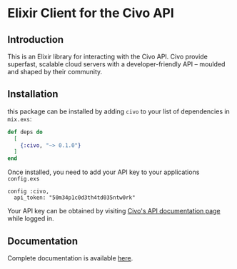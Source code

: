 # Elixir Client for the Civo API

## Introduction

This is an Elixir library for interacting with the Civo API. Civo provide superfast, scalable cloud servers with a developer-friendly API – moulded and shaped by their community.

## Installation

this package can be installed by adding `civo` to your list of dependencies in `mix.exs`:

```elixir
def deps do
  [
    {:civo, "~> 0.1.0"}
  ]
end
```

Once installed, you need to add your API key to your applications `config.exs`

```
config :civo,
  api_token: "50m34p1c0d3th4td035ntw0rk"
```

Your API key can be obtained by visiting [Civo's API documentation page](https://www.civo.com/api) while logged in.

## Documentation

Complete documentation is available [here](https://hexdocs.pm/civo/).
